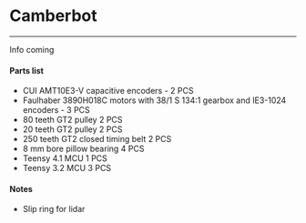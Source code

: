 # Camberbot
---
Info coming

#### Parts list

* CUI AMT10E3-V capacitive encoders - 2 PCS
* Faulhaber 3890H018C motors with 38/1 S 134:1 gearbox and IE3-1024 encoders - 3 PCS
* 80 teeth GT2 pulley 2 PCS
* 20 teeth GT2 pulley 2 PCS
* 250 teeth GT2 closed timing belt 2 PCS
* 8 mm bore pillow bearing 4 PCS
* Teensy 4.1 MCU 1 PCS
* Teensy 3.2 MCU 3 PCS

#### Notes
* Slip ring for lidar
